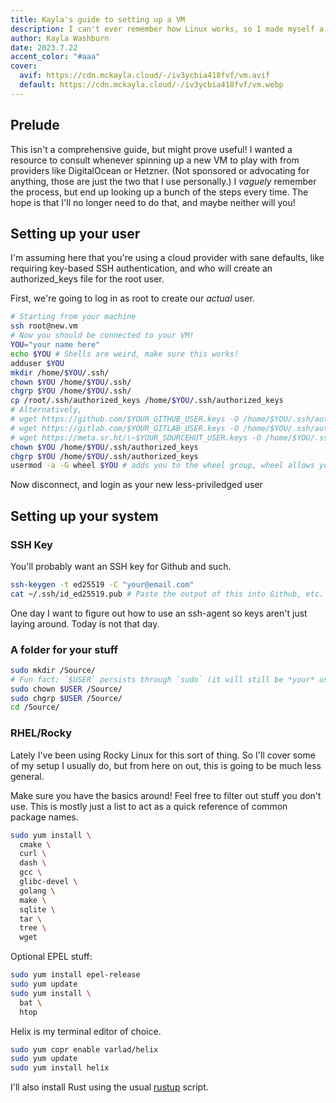 ```yaml
---
title: Kayla's guide to setting up a VM
description: I can't ever remember how Linux works, so I made myself a guide. :^)
author: Kayla Washburn
date: 2023.7.22
accent_color: "#aaa"
cover:
  avif: https://cdn.mckayla.cloud/-/iv3ycbia418fvf/vm.avif
  default: https://cdn.mckayla.cloud/-/iv3ycbia418fvf/vm.webp
---
```


## Prelude

This isn't a comprehensive guide, but might prove useful! I wanted a resource to consult whenever spinning up a new VM to play with from providers like DigitalOcean or Hetzner. (Not sponsored or advocating for anything, those are just the two that I use personally.) I _vaguely_ remember the process, but end up looking up a bunch of the steps every time. The hope is that I'll no longer need to do that, and maybe neither will you!

## Setting up your user

I'm assuming here that you're using a cloud provider with sane defaults, like requiring key-based SSH authentication, and who will create an authorized_keys file for the root user.

First, we're going to log in as root to create our _actual_ user.

```sh
# Starting from your machine
ssh root@new.vm
# Now you should be connected to your VM!
YOU="your name here"
echo $YOU # Shells are weird, make sure this works!
adduser $YOU
mkdir /home/$YOU/.ssh/
chown $YOU /home/$YOU/.ssh/
chgrp $YOU /home/$YOU/.ssh/
cp /root/.ssh/authorized_keys /home/$YOU/.ssh/authorized_keys
# Alternatively, 
# wget https://github.com/$YOUR_GITHUB_USER.keys -O /home/$YOU/.ssh/authorized_keys
# wget https://gitlab.com/$YOUR_GITLAB_USER.keys -O /home/$YOU/.ssh/authorized_keys
# wget https://meta.sr.ht/\~$YOUR_SOURCEHUT_USER.keys -O /home/$YOU/.ssh/authorized_keys
chown $YOU /home/$YOU/.ssh/authorized_keys
chgrp $YOU /home/$YOU/.ssh/authorized_keys
usermod -a -G wheel $YOU # adds you to the wheel group, wheel allows you to run `sudo`
```

Now disconnect, and login as your new less-priviledged user

## Setting up your system

### SSH Key

You'll probably want an SSH key for Github and such.

```sh
ssh-keygen -t ed25519 -C "your@email.com"
cat ~/.ssh/id_ed25519.pub # Paste the output of this into Github, etc.
```

One day I want to figure out how to use an ssh-agent so keys aren't just laying around. Today is not that day.

### A folder for your stuff

```sh
sudo mkdir /Source/
# Fun fact: `$USER` persists through `sudo` (it will still be *your* username, not "root")
sudo chown $USER /Source/
sudo chgrp $USER /Source/
cd /Source/
```

### RHEL/Rocky

Lately I've been using Rocky Linux for this sort of thing. So I'll cover some of my setup I usually do, but from here on out, this is going to be much less general.

Make sure you have the basics around! Feel free to filter out stuff you don't use. This is mostly just a list to act as a quick reference of common package names.

```sh
sudo yum install \
  cmake \
  curl \
  dash \
  gcc \
  glibc-devel \
  golang \
  make \
  sqlite \
  tar \
  tree \
  wget
```

Optional EPEL stuff:

```sh
sudo yum install epel-release
sudo yum update
sudo yum install \
  bat \
  htop
```

Helix is my terminal editor of choice.

```sh
sudo yum copr enable varlad/helix
sudo yum update
sudo yum install helix
```

I'll also install Rust using the usual [rustup](https://rustup.rs) script.
